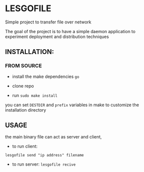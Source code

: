 # LESGOFILE
 
Simple project to transfer file over network 

The goal of the project is to have a simple daemon application to experiment deployment and distribution techniques

## INSTALLATION:

### FROM SOURCE

- install the make dependencies `go`

- clone repo

- run `sudo make install`

you can set `DESTDIR` and `prefix` variables in make to customize the installation directory

## USAGE

the main binary file can act as server and client, 

 - to run client:

 `lesgofile send "ip address" filename`

- to run server:
 `lesgofile recive`
